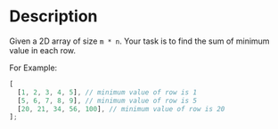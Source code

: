 # Description

Given a 2D array of size `m * n`. Your task is to find the sum of minimum value in each row.

For Example:

```javascript
[
  [1, 2, 3, 4, 5], // minimum value of row is 1
  [5, 6, 7, 8, 9], // minimum value of row is 5
  [20, 21, 34, 56, 100], // minimum value of row is 20
];
```
